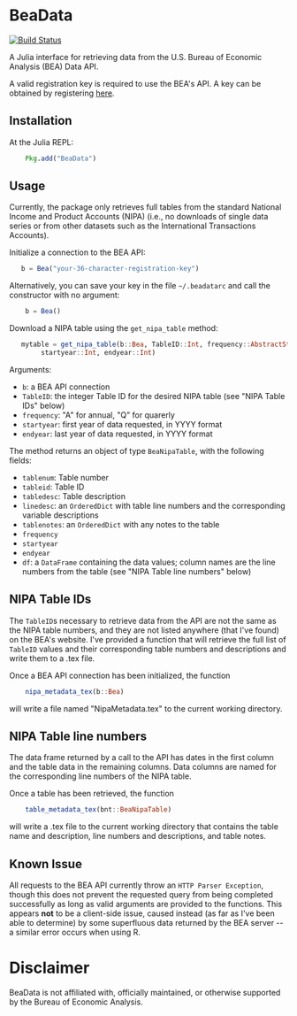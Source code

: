 # BeaData

[![Build Status](https://travis-ci.org/sbnicar/BeaData.jl.svg?branch=master)](https://travis-ci.org/sbnicar/BeaData.jl)

A Julia interface for retrieving data from the U.S. Bureau of Economic Analysis (BEA)
Data API.

A valid registration key is required to use the BEA's API. A key can be obtained by registering [here](http://www.bea.gov/API/signup/index.cfm).

## Installation

At the Julia REPL:

```julia
    Pkg.add("BeaData")
```

## Usage

Currently, the package only retrieves full tables from the standard National
Income and Product Accounts (NIPA) (i.e., no downloads of single data series or
    from other datasets such as the International Transactions Accounts).

Initialize a connection to the BEA API:

```julia
   b = Bea("your-36-character-registration-key")
```
Alternatively, you can save your key in the file `~/.beadatarc` and call the constructor
with no argument:

```julia
    b = Bea()
```
Download a NIPA table using the `get_nipa_table` method:

```julia
   mytable = get_nipa_table(b::Bea, TableID::Int, frequency::AbstractString,
        startyear::Int, endyear::Int)
```

Arguments:
* `b`: a BEA API connection
* `TableID`: the integer Table ID for the desired NIPA table (see "NIPA Table IDs" below)
* `frequency`: "A" for annual, "Q" for quarerly
* `startyear`: first year of data requested, in YYYY format
* `endyear`: last year of data requested, in YYYY format

The method returns an object of type `BeaNipaTable`, with the following fields:
* `tablenum`: Table number
* `tableid`: Table ID
* `tabledesc`: Table description
* `linedesc`: an `OrderedDict` with table line numbers and the corresponding variable descriptions
* `tablenotes`: an `OrderedDict` with any notes to the table
* `frequency`
* `startyear`
* `endyear`
* `df`: a `DataFrame` containing the data values; column names are the line numbers from the table (see "NIPA Table line numbers" below)

## NIPA Table IDs

The `TableID`s necessary to retrieve data from the API are not the same as the NIPA
table numbers, and they are not listed anywhere (that I've found) on the BEA's website.
I've provided a function that will retrieve the full list of `TableID` values and their
corresponding table numbers and descriptions and write them to a .tex file.

Once a BEA API connection has been initialized, the function
```julia
    nipa_metadata_tex(b::Bea)
```
will write a file named "NipaMetadata.tex" to the current working directory.

## NIPA Table line numbers

The data frame returned by a call to the API has dates in the first column and
the table data in the remaining columns.  Data columns are named for the corresponding
line numbers of the NIPA table.  

Once a table has been retrieved, the function
```julia
    table_metadata_tex(bnt::BeaNipaTable)
```
will write a .tex file to the current working directory that contains the table name and description, line numbers and descriptions, and table notes.

## Known Issue
All requests to the BEA API currently throw an `HTTP Parser Exception`, though this does not prevent the requested 
query from being completed successfully as long as valid arguments are provided to the functions.  This appears **not** to be a client-side issue, caused instead (as far as I've been able to determine) by some superfluous data returned by the BEA server -- a similar error occurs when using R.

# Disclaimer
BeaData is not affiliated with, officially maintained, or otherwise supported by the Bureau of Economic Analysis.
